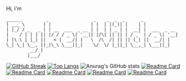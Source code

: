 Hi, i'm
```ascii
______         _                 _    _  _  _      _             
| ___ \       | |               | |  | |(_)| |    | |            
| |_/ / _   _ | | __  ___  _ __ | |  | | _ | |  __| |  ___  _ __ 
|    / | | | || |/ / / _ \| '__|| |/\| || || | / _` | / _ \| '__|
| |\ \ | |_| ||   < |  __/| |   \  /\  /| || || (_| ||  __/| |
\_| \_| \__, ||_|\_\ \___||_|    \/  \/ |_||_| \__,_| \___||_|
         __/ |   
        |___/           
```
[![GitHub Streak](https://streak-stats.demolab.com?user=RykerWilder&theme=tokyonight&short_numbers=true)](https://git.io/streak-stats) [![Top Langs](https://github-readme-stats.vercel.app/api/top-langs/?username=RykerWilder&layout=donut&theme=tokyonight)](https://github.com/anuraghazra/github-readme-stats) ![Anurag's GitHub stats](https://github-readme-stats.vercel.app/api?username=RykerWilder&show_icons=true&theme=tokyonight&rank_icon=github&include_all_commits=true)  [![Readme Card](https://github-readme-stats.vercel.app/api/pin/?username=RykerWilder&repo=data-ripper&theme=tokyonight)](https://github.com/anuraghazra/github-readme-stats) [![Readme Card](https://github-readme-stats.vercel.app/api/pin/?username=RykerWilder&repo=phantom-chat&theme=tokyonight)](https://github.com/anuraghazra/github-readme-stats) [![Readme Card](https://github-readme-stats.vercel.app/api/pin/?username=RykerWilder&repo=psw-manager&theme=tokyonight)](https://github.com/anuraghazra/github-readme-stats) [![Readme Card](https://github-readme-stats.vercel.app/api/pin/?username=RykerWilder&repo=sentinel&theme=tokyonight)](https://github.com/anuraghazra/github-readme-stats)  [![Readme Card](https://github-readme-stats.vercel.app/api/pin/?username=RykerWilder&repo=blackeye&theme=tokyonight)](https://github.com/anuraghazra/github-readme-stats)



